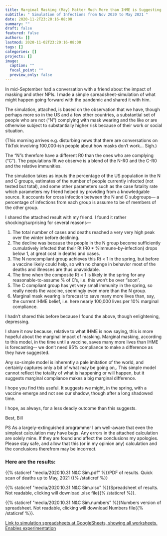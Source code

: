 ```yaml
---
title: Marginal Masking (May) Matter Much More than IHME is Suggesting
subtitle: " Simulation of Infections from Nov 2020 to May 2021 "
date: 2020-11-2T23:20:16-08:00
summary: ""
draft: false
featured: false
authors: []
lastmod: 2020-11-02T23:20:16-08:00
tags: []
categories: []
projects: []
image:
  caption: ""
  focal_point: ""
  preview_only: false
---
```

In mid-September had a conversation with a friend about the impact of masking and other NPIs.
I made a simple spreadsheet-simulation of what might happen going forward with the pandemic and shared it with him.

The simulation, attached, is based on the observation that we have, though perhaps more so in the US and a few other countries, a substantial set of people who are not (“N”) complying with mask wearing and the like or are otherwise subject to substantially higher risk because of their work or social situation.

(This morning arrives e.g. disturbing news that there are conversations on TikTok involving 100,000-ish people about how masks don’t work… Sigh.)

The “N”s therefore have a different R0 than the ones who are complying (“C”). The populations Rt we observe is a blend of the N-R0 and the C-R0 and the relative immunities.

The simulation takes as inputs the percentage of the US population in the N and C groups, estimates of the number of people currently infected (not tested but total), and some other parameters such as the case fatality rate which parameters my friend helped by providing from a knowledgable source. It accounts for cross infection between the N and C subgroups— a percentage of infections from each group is assume to be of members of the other group.

I shared the attached result with my friend. I found it rather shocking/surprising for several reasons—

1. The total number of cases and deaths reached a very very high peak over the winter before declining.
2. The decline was because the people in the N group become sufficiently cumulatively infected that their Rt (R0 * %immune-by-infection) drops below 1, at great cost in deaths and cases.
3. The N noncompliant group achieves this Rt < 1 in the spring, but before a vaccine likely could help, so with no change in behavior most of the deaths and illnesses are thus unavoidable.
4. The time when the composite Rt < 1 is likely in the spring for any reasonable-to-assume % of C’s, i.e. this won’t be over “soon”.
5. The C compliant group has yet very small immunity in the spring, so really needs the vaccine, seemingly even more than the N group.
6. Marginal mask wearing is forecast to save many more lives than, say, the current IHME belief, i.e. here nearly 100,000 lives per 10% marginal compliance.

I hadn’t shared this before because I found the above, though enlightening, depressing.


I share it now because, relative to what IHME is now saying, this is more hopeful about the marginal impact of masking. Marginal masking, according to this model, in the time until a vaccine, saves many more lives than IHME is forecasting-- we don’t need 95% compliance to make a difference as they have suggested.

Any so-simple model is inherently a pale imitation of the world, and certainly captures only a bit of what may be going on,. This simple model cannot reflect the totality of what is happening or will happen, but it suggests marginal compliance makes a big marginal difference.

I hope you find this useful. It suggests we might, in the spring, with a vaccine emerge and not see our shadow, though after a long shadowed time.

I hope, as always, for a less deadly outcome than this suggests.

Best, Bill

PS As a largely-extinguished programmer I am well-aware that even the simplest calculation may have bugs. Any errors in the attached calculation are solely mine. If they are found and affect the conclusions my apologies. Please stay safe, and allow that this (or in my opinion any) calculation and the conclusions therefrom may be incorrect.

### Here are the results:

{{% staticref "media/2020.10.31 N&C Sim.pdf" %}}PDF of results. Quick scan of deaths up to May, 2021 {{% /staticref %}}

{{% staticref "media/2020.10.31 N&C Sim.xlsx" %}}Spreadsheet of results. Not readable, clicking will download .xlsx file{{% /staticref %}}.

{{% staticref "media/2020.10.31 N&C Sim.numbers" %}}Numbers version of spreadsheet. Not readable, clicking will download Numbers file{{% /staticref %}}.

[Link to simulation spreadsheets at GoogleSheets, showing all worksheets. Enables experimentation](https://docs.google.com/spreadsheets/d/1kmVfCwjZ5s_153_m6hIRoi71KHPnq_gG/edit#gid=349880428)